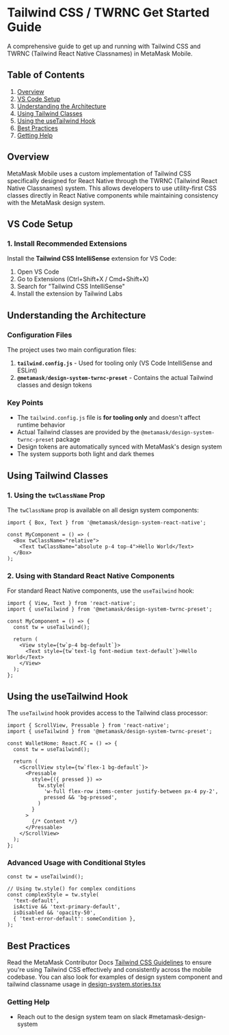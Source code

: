 # Tailwind CSS / TWRNC Get Started Guide

A comprehensive guide to get up and running with Tailwind CSS and TWRNC (Tailwind React Native Classnames) in MetaMask Mobile.

## Table of Contents

1. [Overview](#overview)
2. [VS Code Setup](#vs-code-setup)
3. [Understanding the Architecture](#understanding-the-architecture)
4. [Using Tailwind Classes](#using-tailwind-classes)
5. [Using the useTailwind Hook](#using-the-usetailwind-hook)
6. [Best Practices](#best-practices)
7. [Getting Help](#getting-help)

## Overview

MetaMask Mobile uses a custom implementation of Tailwind CSS specifically designed for React Native through the TWRNC (Tailwind React Native Classnames) system. This allows developers to use utility-first CSS classes directly in React Native components while maintaining consistency with the MetaMask design system.

## VS Code Setup

### 1. Install Recommended Extensions

Install the **Tailwind CSS IntelliSense** extension for VS Code:

1. Open VS Code
2. Go to Extensions (Ctrl+Shift+X / Cmd+Shift+X)
3. Search for "Tailwind CSS IntelliSense"
4. Install the extension by Tailwind Labs

## Understanding the Architecture

### Configuration Files

The project uses two main configuration files:

1. **`tailwind.config.js`** - Used for tooling only (VS Code IntelliSense and ESLint)
2. **`@metamask/design-system-twrnc-preset`** - Contains the actual Tailwind classes and design tokens

### Key Points

- The `tailwind.config.js` file is **for tooling only** and doesn't affect runtime behavior
- Actual Tailwind classes are provided by the `@metamask/design-system-twrnc-preset` package
- Design tokens are automatically synced with MetaMask's design system
- The system supports both light and dark themes

## Using Tailwind Classes

### 1. Using the `twClassName` Prop

The `twClassName` prop is available on all design system components:

```tsx
import { Box, Text } from '@metamask/design-system-react-native';

const MyComponent = () => (
  <Box twClassName="relative">
    <Text twClassName="absolute p-4 top-4">Hello World</Text>
  </Box>
);
```

### 2. Using with Standard React Native Components

For standard React Native components, use the `useTailwind` hook:

```tsx
import { View, Text } from 'react-native';
import { useTailwind } from '@metamask/design-system-twrnc-preset';

const MyComponent = () => {
  const tw = useTailwind();

  return (
    <View style={tw`p-4 bg-default`}>
      <Text style={tw`text-lg font-medium text-default`}>Hello World</Text>
    </View>
  );
};
```

## Using the useTailwind Hook

The `useTailwind` hook provides access to the Tailwind class processor:

```tsx
import { ScrollView, Pressable } from 'react-native';
import { useTailwind } from '@metamask/design-system-twrnc-preset';

const WalletHome: React.FC = () => {
  const tw = useTailwind();

  return (
    <ScrollView style={tw`flex-1 bg-default`}>
      <Pressable
        style={({ pressed }) =>
          tw.style(
            'w-full flex-row items-center justify-between px-4 py-2',
            pressed && 'bg-pressed',
          )
        }
      >
        {/* Content */}
      </Pressable>
    </ScrollView>
  );
};
```

### Advanced Usage with Conditional Styles

```tsx
const tw = useTailwind();

// Using tw.style() for complex conditions
const complexStyle = tw.style(
  'text-default',
  isActive && 'text-primary-default',
  isDisabled && 'opacity-50',
  { 'text-error-default': someCondition },
);
```

## Best Practices

Read the MetaMask Contributor Docs [Tailwind CSS Guidelines](https://github.com/MetaMask/contributor-docs/blob/main/docs/tailwind-css.md) to ensure you're using Tailwind CSS effectively and consistently across the mobile codebase. You can also look for examples of design system component and tailwind classname usage in [design-system.stories.tsx](../app/component-library/components/design-system.stories.tsx)

### Getting Help

- Reach out to the design system team on slack #metamask-design-system
